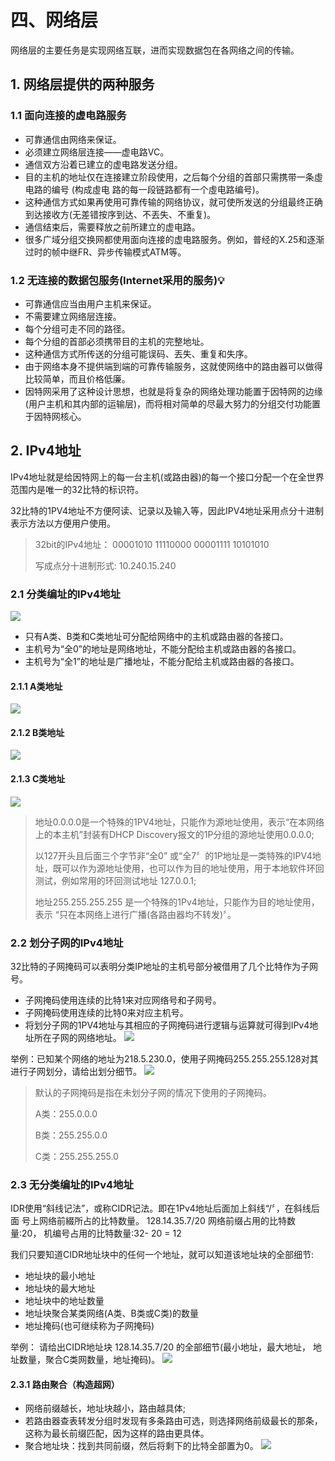 # 四、网络层
网络层的主要任务是实现网络互联，进而实现数据包在各网络之间的传输。

## 1. 网络层提供的两种服务
### 1.1 面向连接的虚电路服务
- 可靠通信由网络来保证。
- 必须建立网络层连接——虚电路VC。
- 通信双方沿着已建立的虚电路发送分组。
- 目的主机的地址仅在连接建立阶段使用，之后每个分组的首部只需携带一条虛电路的编号 (构成虛电 路的每一段链路都有一个虛电路编号)。
- 这种通信方式如果再使用可靠传输的网络协议，就可使所发送的分组最终正确到达接收方(无差错按序到达、不丟失、不重复)。
- 通信结束后，需要释放之前所建立的虚电路。
- 很多广域分组交换网都使用面向连接的虚电路服务。例如，普经的X.25和逐渐过时的帧中继FR、异步传输模式ATM等。

### 1.2 无连接的数据包服务(Internet采用的服务)&#x1F4A1;
- 可靠通信应当由用户主机来保证。
- 不需要建立网络层连接。
- 每个分组可走不同的路径。
- 每个分组的首部必须携带目的主机的完整地址。
- 这种通信方式所传送的分组可能误码、丟失、重复和失序。
- 由于网络本身不提供端到端的可靠传输服务，这就使网络中的路由器可以做得比较简单，而且价格低廉。
- 因特网采用了这种设计思想，也就是将复杂的网络处理功能置于因特网的边缘 (用户主机和其内部的运输层)，而将相对简单的尽最大努力的分组交付功能置于因特网核心。

## 2. IPv4地址
IPv4地址就是给因特网上的每一台主机(或路由器)的每一个接口分配一个在全世界范围内是唯一的32比特的标识符。

32比特的1PV4地址不方便阿读、记录以及输入等，因此IPV4地址采用点分十进制表示方法以方便用户使用。
> 32bit的IPv4地址：   00001010 11110000 00001111 10101010
> 
> 写成点分十进制形式:    10.240.15.240

### 2.1 分类编址的IPv4地址
![](https://rqm-1310837901.cos.ap-guangzhou.myqcloud.com/uPic/image-20230814114534775.png)
- 只有A类、B类和C类地址可分配给网络中的主机或路由器的各接口。
- 主机号为“全0”的地址是网络地址，不能分配给主机或路由器的各接口。
- 主机号为“全1”的地址是广播地址，不能分配给主机或路由器的各接口。

#### 2.1.1 A类地址
![](https://rqm-1310837901.cos.ap-guangzhou.myqcloud.com/uPic/image-20230814140606989.png)

#### 2.1.2 B类地址
![](https://rqm-1310837901.cos.ap-guangzhou.myqcloud.com/uPic/image-20230814141742625.png)

#### 2.1.3 C类地址
![](https://rqm-1310837901.cos.ap-guangzhou.myqcloud.com/uPic/image-20230814141645787.png)

> 地址0.0.0.0是一个特殊的1PV4地址，只能作为源地址使用，表示“在本网络上的本主机”封装有DHCP Discovery报文的1P分组的源地址使用0.0.0.0;
> 
> 以127开头且后面三个字节非“全0” 或“全7〞的1P地址是一类特殊的IPV4地 址，既可以作为源地址使用，也可以作为目的地址使用，用于本地软件环回测试，例如常用的环回测试地址 127.0.0.1;
> 
> 地址255.255.255.255 是一个特殊的1Pv4地址，只能作为目的地址使用，表示 “只在本网络上进行广播(各路由器均不转发)〞。

### 2.2 划分子网的IPv4地址
32比特的子网掩码可以表明分类IP地址的主机号部分被借用了几个比特作为子网号。
- 子网掩码使用连续的比特1来对应网络号和子网号。
- 子网掩码使用连续的比特0来对应主机号。
- 将划分子网的1PV4地址与其相应的子网掩码进行逻辑与运算就可得到IPv4地址所在子网的网络地址。
![](https://rqm-1310837901.cos.ap-guangzhou.myqcloud.com/uPic/image-20230814151453510.png)

举例：已知某个网络的地址为218.5.230.0，使用子网掩码255.255.255.128对其进行子网划分，请给出划分细节。
![](https://rqm-1310837901.cos.ap-guangzhou.myqcloud.com/uPic/image-20230814152205639.png)

> 默认的子网掩码是指在未划分子网的情况下使用的子网掩码。
>
> A类：255.0.0.0 
> 
> B类：255.255.0.0  
> 
> C类：255.255.255.0

### 2.3 无分类编址的IPv4地址
IDR使用“斜线记法”，或称CIDR记法。即在1Pv4地址后面加上斜线“/〞，在斜线后面 号上网络前綴所占的比特数量。
128.14.35.7/20 网络前缀占用的比特数量:20， 机编号占用的比特数量:32- 20 = 12

我们只要知道CIDR地址块中的任何一个地址，就可以知道该地址块的全部细节:
- 地址块的最小地址
- 地址块的最大地址
- 地址块中的地址数量
- 地址块聚合某类网络(A类、B类或C类)的数量 
- 地址掩码(也可继续称为子网掩码)

举例： 请给出CIDR地址块 128.14.35.7/20 的全部细节(最小地址，最大地址， 地址数量，聚合C类网数量，地址掩码)。
![](https://rqm-1310837901.cos.ap-guangzhou.myqcloud.com/uPic/image-20230814161304539.png)

#### 2.3.1 路由聚合（构造超网）
- 网络前缀越长，地址块越小，路由越具体;
- 若路由器查表转发分组时发现有多条路由可选，则选择网络前级最长的那条，这称为最长前缀匹配，因为这样的路由更具体。
- 聚合地址块：找到共同前缀，然后将剩下的比特全部置为0。
![](https://rqm-1310837901.cos.ap-guangzhou.myqcloud.com/uPic/image-20230814161939964.png)